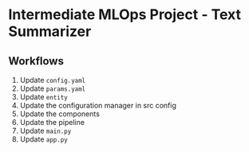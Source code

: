 # Intermediate MLOps Project - Text Summarizer

## Workflows
1. Update `config.yaml`
2. Update `params.yaml`
3. Update `entity`
4. Update the configuration manager in src config
5. Update the components
6. Update the pipeline
7. Update `main.py`
8. Update `app.py`

